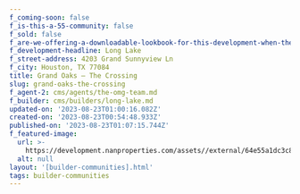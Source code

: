 ```yaml
---
f_coming-soon: false
f_is-this-a-55-community: false
f_sold: false
f_are-we-offering-a-downloadable-lookbook-for-this-development-when-they-submit-their-contact-info: false
f_development-headline: Long Lake
f_street-address: 4203 Grand Sunnyview Ln
f_city: Houston, TX 77084
title: Grand Oaks – The Crossing
slug: grand-oaks-the-crossing
f_agent-2: cms/agents/the-omg-team.md
f_builder: cms/builders/long-lake.md
updated-on: '2023-08-23T01:00:16.082Z'
created-on: '2023-08-23T00:54:48.933Z'
published-on: '2023-08-23T01:07:15.744Z'
f_featured-image:
  url: >-
    https://development.nanproperties.com/assets//external/64e55a1dc3c8c335efc2a0e6_new-homes-community-grand-oaks-crossing.webp
  alt: null
layout: '[builder-communities].html'
tags: builder-communities
---
```



